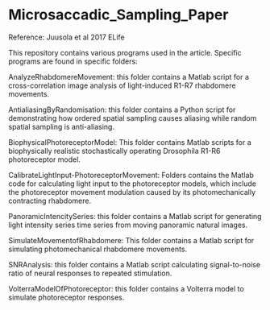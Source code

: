 # Microsaccadic_Sampling_Paper

Reference: Juusola et al 2017 ELife

This repository contains various programs used in the article. Specific programs are found in specific folders:


AnalyzeRhabdomereMovement: this folder contains a Matlab script for a cross-correlation image analysis of light-induced R1-R7 rhabdomere movements.


AntialiasingByRandomisation: this folder contains a Python script for demonstrating how ordered spatial sampling causes aliasing while random spatial sampling is anti-aliasing.


BiophysicalPhotoreceptorModel: This folder contains Matlab scripts for a biophysically realistic stochastically operating Drosophila R1-R6 photoreceptor model.


CalibrateLightInput-PhotoreceptorMovement: Folders contains the Matlab code for calculating light input to the photoreceptor models, which include the photoreceptor movement modulation caused by its photomechanically contracting rhabdomere.


PanoramicIntencitySeries: this folder contains a Matlab script for generating light intensity series time series from moving panoramic natural images.


SimulateMovementofRhabdomere: This folder contains a Matlab script for simulating photomechanical rhabdomere movements.


SNRAnalysis: this folder contains a Matlab script calculating signal-to-noise ratio of neural responses to repeated stimulation.  


VolterraModelOfPhotoreceptor: this folder contains a Volterra model to simulate photoreceptor responses.

